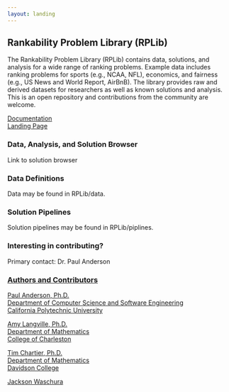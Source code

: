 ```yaml
---
layout: landing
---
```


## Rankability Problem Library (RPLib)

The Rankability Problem Library (RPLib) contains data, solutions, and analysis for a wide range of ranking problems. Example data includes ranking problems for sports (e.g., NCAA, NFL), economics, and fairness (e.g., US News and World Report, AirBnB). The library provides raw and derived datasets for researchers as well as known solutions and analysis. This is an open repository and contributions from the community are welcome. 

[Documentation](doc_root.md)<br/>
[Landing Page](landing.md)

### Data, Analysis, and Solution Browser
Link to solution browser

### Data Definitions
Data may be found in RPLib/data.

### Solution Pipelines
Solution pipelines may be found in RPLib/piplines.

### Interesting in contributing?
Primary contact: Dr. Paul Anderson <a href="mailto:pander14@calpoly.edu">
  
### Authors and Contributors
Paul Anderson, Ph.D.<br/>
Department of Computer Science and Software Engineering<br/>
California Polytechnic University

Amy Langville, Ph.D.<br/>
Department of Mathematics<br/>
College of Charleston

Tim Chartier, Ph.D.<br/>
Department of Mathematics<br/>
Davidson College

Jackson Waschura<br/>
